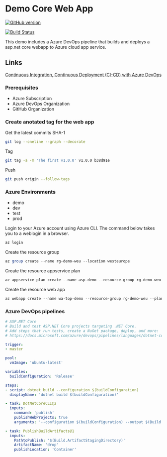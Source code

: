 # Demo Core Web App

[![GitHub version](https://badge.fury.io/gh/tpeltone%2demo-core-web-app.svg)](https://badge.fury.io/gh/tpeltone%2demo-core-web-app) 

<!-- [![GitHub version](https://badge.fury.io/gh/conventional-changelog%2Fstandard-version.svg)](https://badge.fury.io/gh/conventional-changelog%2Fstandard-version) -->

[![Build Status](https://dev.azure.com/tomipeltonen/azure-labs/_apis/build/status/eskilstuna-devops-ci.demo-core-web-app?branchName=master)](https://dev.azure.com/tomipeltonen/azure-labs/_build/latest?definitionId=27&branchName=master)

This demo includes a Azure DevOps pipeline that builds and deploys a asp.net core webapp to Azure cloud app service.

## Links 
[Continuous Integration, Continuous Deployment (CI-CD) with Azure DevOps](https://www.youtube.com/watch?v=jRgLSMlp28U)

### Prerequisites

- Azure Subscription
- Azure DevOps Organization 
- GitHub Organization

### Create anotated tag for the web app

Get the latest commits SHA-1
```bash
git log --oneline --graph --decorate
```
Tag
```bash
git tag -a -m 'The first v1.0.0' v1.0.0 b38d91e
```

Push
 ```bash
git push origin --follow-tags
 ```

### Azure Environments
- demo
- dev
- test
- prod


Login to your Azure account using Azure CLI. The command below takes you to a weblogin in a browser.
```powershell
az login
```

Create the resource group 
```powershell
az group create --name rg-demo-weu --location westeurope
```

Create the resource appservice plan
```powershell
az appservice plan create --name asp-demo --resource-group rg-demo-weu --sku FREE
```

Create the resource web app
```powershell
az webapp create --name wa-top-demo --resource-group rg-demo-weu --plan asp-demo
```

### Azure DevOps pipelines

```yaml
# ASP.NET Core
# Build and test ASP.NET Core projects targeting .NET Core.
# Add steps that run tests, create a NuGet package, deploy, and more:
# https://docs.microsoft.com/azure/devops/pipelines/languages/dotnet-core

trigger:
- master

pool:
  vmImage: 'ubuntu-latest'

variables:
  buildConfiguration: 'Release'

steps:
- script: dotnet build --configuration $(buildConfiguration)
  displayName: 'dotnet build $(buildConfiguration)'

- task: DotNetCoreCLI@2
  inputs:
    command: 'publish'
    publishWebProjects: true
    arguments: '--configuration $(buildConfiguration) --output $(Build.ArtifactStagingDirectory)'

- task: PublishBuildArtifacts@1
  inputs:
    PathtoPublish: '$(Build.ArtifactStagingDirectory)'
    ArtifactName: 'drop'
    publishLocation: 'Container'
```